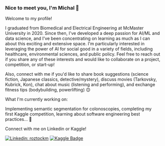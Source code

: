 <!---
MichalRoztocki/MichalRoztocki is a ✨ special ✨ repository because its `README.md` (this file) appears on your GitHub profile.
You can click the Preview link to take a look at your changes.
--->
### Nice to meet you, I'm Michal 👋
Welcome to my profile! 

I graduated from Biomedical and Electrical Engineering at McMaster University in 2020. Since then, I've developed a deep passion for 
AI/ML and data science, and I've been concentrating on learning as much as I can about this exciting and extensive space. I'm particularly interested in
leveraging the power of AI for social good in a variety of fields, including healthcare, environmental sciences, and public policy. Feel free to reach out if
you share any of these interests and would like to collaborate on a project, competition, or start-up! 

Also, connect with me if you'd like to share book suggestions (science fiction, Japanese classics, detective/mystery), discuss movies (Tarkovsky, Kubrick, Kon), chat about
music (listening and performing), and exchange fitness tips (bodybuilding, powerlifting) 😊

What I'm currently working on:

Implementing semantic segmentation for colonoscopies, completing my first Kaggle competition, learning about software engineering best practices... 💭

Connect with me on Linkedin or Kaggle!

[![Linkedin: roztockm](https://img.shields.io/badge/-Michal%20Roztocki-blue?style=flat-square&logo=Linkedin&logoColor=white&link=https://www.linkedin.com/in/roztockm/)](https://www.linkedin.com/in/roztockm/)
[![Kaggle Badge](https://img.shields.io/badge/-michalroztocki-teal?style=flat&logo=kaggle&logoColor=deepblue&link=https://www.kaggle.com/michalroztocki)](https://www.kaggle.com/michalroztocki)
